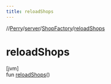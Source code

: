 ```yaml
---
title: reloadShops
---
```

//[Perry](../../../index.html)/[server](../index.html)/[ShopFactory](index.html)/[reloadShops](reload-shops.html)



# reloadShops



[jvm]\
fun [reloadShops](reload-shops.html)()




